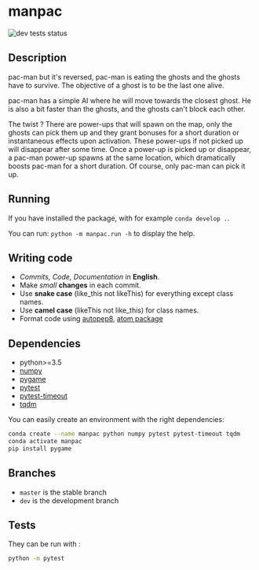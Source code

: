 # manpac

![dev tests status](https://github.com/Theomat/manpac/workflows/Tests/badge.svg?branch=dev)

## Description

pac-man but it's reversed, pac-man is eating the ghosts and the ghosts have to survive.
The objective of a ghost is to be the last one alive.

pac-man has a simple AI where he will move towards the closest ghost.
He is also a bit faster than the ghosts, and the ghosts can't block each other.

The twist ?
There are power-ups that will spawn on the map, only the ghosts can pick them up and they grant bonuses for a short duration or instantaneous effects upon activation.
These power-ups if not picked up will disappear after some time.
Once a power-up is picked up or disappear, a pac-man power-up spawns at the same location, which dramatically boosts pac-man for a short duration. Of course, only pac-man can pick it up.

## Running

If you have installed the package, with for example ```conda develop .```.

You can run:
```python -m manpac.run -h``` to display the help.

## Writing code

- *Commits, Code, Documentation* in **English**.
- Make *small* **changes** in each commit.
- Use **snake case** (like_this not likeThis) for everything except class names.
- Use **camel case** (likeThis not like_this) for class names.
- Format code using [autopep8](https://github.com/hhatto/autopep8), [atom package](https://atom.io/packages/python-autopep8)


## Dependencies

- python>=3.5
- [numpy](https://numpy.org/)
- [pygame](https://www.pygame.org/)
- [pytest](https://github.com/pytest-dev/pytest/)
- [pytest-timeout](https://github.com/pytest-dev/pytest-timeout/)
- [tqdm](https://github.com/tqdm/tqdm)

You can easily create an environment with the right dependencies:
```bash
conda create --name manpac python numpy pytest pytest-timeout tqdm
conda activate manpac
pip install pygame
```


## Branches

- ```master``` is the stable branch
- ```dev``` is the development branch


## Tests

They can be run with :
```bash
python -m pytest
```
